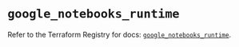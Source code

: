 # `google_notebooks_runtime`

Refer to the Terraform Registry for docs: [`google_notebooks_runtime`](https://registry.terraform.io/providers/hashicorp/google-beta/6.30.0/docs/resources/google_notebooks_runtime).
